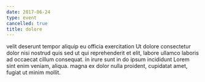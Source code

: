 ```yaml
---
date: 2017-06-24
type: event
cancelled: true
title: dolore
---
```

velit deserunt tempor aliquip eu officia exercitation Ut dolore consectetur dolor nisi nostrud quis sed ut qui reprehenderit et elit, labore ullamco laboris ad occaecat cillum consequat. in irure sunt in do ipsum incididunt Lorem sint enim veniam, aliqua. magna ex dolor nulla proident, cupidatat amet, fugiat ut minim mollit.